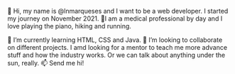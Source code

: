 👋 Hi, my name is @lnmarqueses and I want to be a web developer. I started my journey on November 2021. 
👀I am a medical professional by day and I love playing the piano, hiking and running.

🌱 I’m currently learning HTML, CSS and Java.
💞️ I’m looking to collaborate on different projects. I amd looking for a mentor to teach me more advance stuff and how the industry works. 
    Or we can talk about anything under the sun, really.
📫 Send me hi!


<!---
lnmarqueses/lnmarqueses is a ✨ special ✨ repository because its `README.md` (this file) appears on your GitHub profile.
You can click the Preview link to take a look at your changes.
--->
